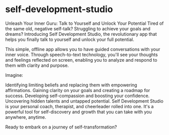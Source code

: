 # self-development-studio
Unleash Your Inner Guru: Talk to Yourself and Unlock Your Potential
Tired of the same old, negative self-talk?  Struggling to achieve your goals and dreams? Introducing Self Development Studio, the revolutionary app that helps you finally talk to yourself and unlock your full potential.

This simple, offline app allows you to have guided conversations with your inner voice.  Through speech-to-text technology, you'll see your thoughts and feelings reflected on screen, enabling you to analyze and respond to them with clarity and purpose.

Imagine:

Identifying limiting beliefs and replacing them with empowering affirmations.
Gaining clarity on your goals and creating a roadmap for success.
Developing self-compassion and boosting your confidence.
Uncovering hidden talents and untapped potential.
Self Development Studio is your personal coach, therapist, and cheerleader rolled into one.  It's a powerful tool for self-discovery and growth that you can take with you anywhere, anytime.

Ready to embark on a journey of self-transformation? 
